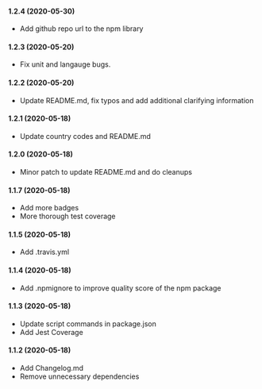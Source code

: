 #### 1.2.4 (2020-05-30)

- Add github repo url to the npm library

#### 1.2.3 (2020-05-20)

- Fix unit and langauge bugs.

#### 1.2.2 (2020-05-20)

- Update README.md, fix typos and add additional clarifying information

#### 1.2.1 (2020-05-18)

- Update country codes and README.md

#### 1.2.0 (2020-05-18)

- Minor patch to update README.md and do cleanups

#### 1.1.7 (2020-05-18)

- Add more badges
- More thorough test coverage

#### 1.1.5 (2020-05-18)

- Add .travis.yml

#### 1.1.4 (2020-05-18)

- Add .npmignore to improve quality score of the npm package

#### 1.1.3 (2020-05-18)

- Update script commands in package.json
- Add Jest Coverage

#### 1.1.2 (2020-05-18)

- Add Changelog.md
- Remove unnecessary dependencies
